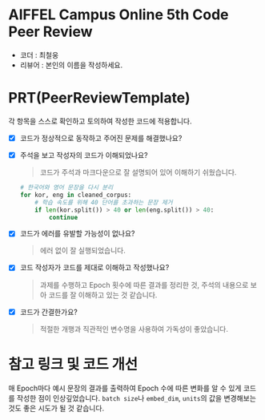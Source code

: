 # AIFFEL Campus Online 5th Code Peer Review
- 코더 : 최철웅
- 리뷰어 : 본인의 이름을 작성하세요.


# PRT(PeerReviewTemplate) 
각 항목을 스스로 확인하고 토의하여 작성한 코드에 적용합니다.

- [X] 코드가 정상적으로 동작하고 주어진 문제를 해결했나요?
- [X] 주석을 보고 작성자의 코드가 이해되었나요?
  > 코드가 주석과 마크다운으로 잘 설명되어 있어 이해하기 쉬웠습니다.
  ```python
  # 한국어와 영어 문장을 다시 분리
  for kor, eng in cleaned_corpus:
      # 학습 속도를 위해 40 단어를 초과하는 문장 제거
      if len(kor.split()) > 40 or len(eng.split()) > 40:
          continue
  ```
- [X] 코드가 에러를 유발할 가능성이 없나요?
  > 에러 없이 잘 실행되었습니다.
- [X] 코드 작성자가 코드를 제대로 이해하고 작성했나요?
  > 과제를 수행하고 Epoch 횟수에 따른 결과를 정리한 것, 주석의 내용으로 보아 코드를 잘 이해하고 있는 것 같습니다.
- [X] 코드가 간결한가요?
  > 적절한 개행과 직관적인 변수명을 사용하여 가독성이 좋았습니다.


# 참고 링크 및 코드 개선
매 Epoch마다 예시 문장의 결과를 출력하여 Epoch 수에 따른 변화를 알 수 있게 코드를 작성한 점이 인상깊었습니다. `batch size`나 `embed_dim`, `units`의 값을 변경해보는 것도 좋은 시도가 될 것 같습니다.
